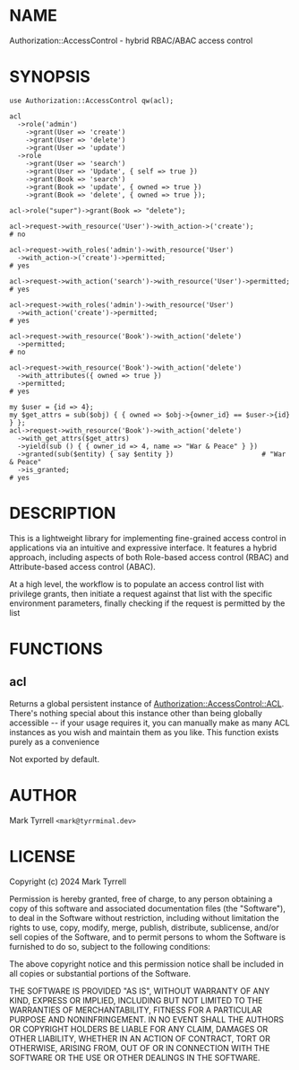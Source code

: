 # NAME

Authorization::AccessControl - hybrid RBAC/ABAC access control

# SYNOPSIS

    use Authorization::AccessControl qw(acl);

    acl
      ->role('admin')
        ->grant(User => 'create')
        ->grant(User => 'delete')
        ->grant(User => 'update')
      ->role
        ->grant(User => 'search')
        ->grant(User => 'Update', { self => true })
        ->grant(Book => 'search')
        ->grant(Book => 'update', { owned => true })
        ->grant(Book => 'delete', { owned => true });

    acl->role("super")->grant(Book => "delete"); 

    acl->request->with_resource('User')->with_action->('create');          # no

    acl->request->with_roles('admin')->with_resource('User')
      ->with_action->('create')->permitted;                                # yes

    acl->request->with_action('search')->with_resource('User')->permitted; # yes

    acl->request->with_roles('admin')->with_resource('User')
      ->with_action('create')->permitted;                                  # yes

    acl->request->with_resource('Book')->with_action('delete')
      ->permitted;                                                         # no

    acl->request->with_resource('Book')->with_action('delete')
      ->with_attributes({ owned => true })
      ->permitted;                                                         # yes
    
    my $user = {id => 4};
    my $get_attrs = sub($obj) { { owned => $obj->{owner_id} == $user->{id} } };
    acl->request->with_resource('Book')->with_action('delete')
      ->with_get_attrs($get_attrs)
      ->yield(sub () { { owner_id => 4, name => "War & Peace" } })
      ->granted(sub($entity) { say $entity })                      # "War & Peace"
      ->is_granted;                                                        # yes

# DESCRIPTION

This is a lightweight library for implementing fine-grained access control in
applications via an intuitive and expressive interface. It features a hybrid
approach, including aspects of both Role-based access control (RBAC) and 
Attribute-based access control (ABAC).

At a high level, the workflow is to populate an access control list with 
privilege grants, then initiate a request against that list with the specific
environment parameters, finally checking if the request is permitted by the list

# FUNCTIONS

## acl

Returns a global persistent instance of [Authorization::AccessControl::ACL](https://metacpan.org/pod/Authorization%3A%3AAccessControl%3A%3AACL). 
There's nothing special about this instance other than being globally accessible
\-- if your usage requires it, you can manually make as many ACL instances as you
wish and maintain them as you like. This function exists purely as a convenience

Not exported by default.

# AUTHOR

Mark Tyrrell `<mark@tyrrminal.dev>`

# LICENSE

Copyright (c) 2024 Mark Tyrrell

Permission is hereby granted, free of charge, to any person obtaining a copy
of this software and associated documentation files (the "Software"), to deal
in the Software without restriction, including without limitation the rights
to use, copy, modify, merge, publish, distribute, sublicense, and/or sell
copies of the Software, and to permit persons to whom the Software is
furnished to do so, subject to the following conditions:

The above copyright notice and this permission notice shall be included in all
copies or substantial portions of the Software.

THE SOFTWARE IS PROVIDED "AS IS", WITHOUT WARRANTY OF ANY KIND, EXPRESS OR
IMPLIED, INCLUDING BUT NOT LIMITED TO THE WARRANTIES OF MERCHANTABILITY,
FITNESS FOR A PARTICULAR PURPOSE AND NONINFRINGEMENT. IN NO EVENT SHALL THE
AUTHORS OR COPYRIGHT HOLDERS BE LIABLE FOR ANY CLAIM, DAMAGES OR OTHER
LIABILITY, WHETHER IN AN ACTION OF CONTRACT, TORT OR OTHERWISE, ARISING FROM,
OUT OF OR IN CONNECTION WITH THE SOFTWARE OR THE USE OR OTHER DEALINGS IN THE
SOFTWARE.
